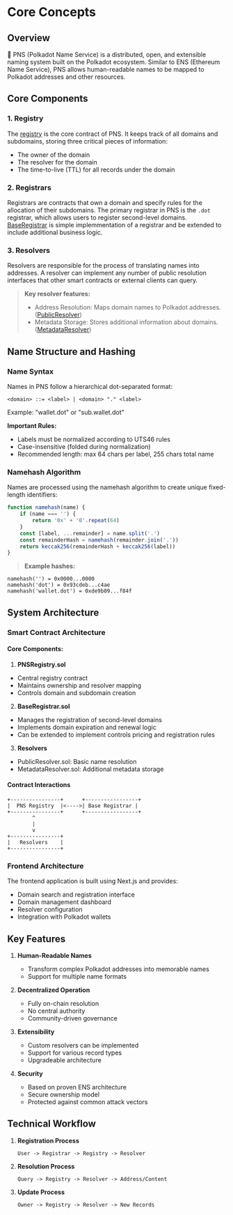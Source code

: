 # Core Concepts

## Overview
🐡 PNS (Polkadot Name Service) is a distributed, open, and extensible naming system built on the Polkadot ecosystem. Similar to ENS (Ethereum Name Service), PNS allows human-readable names to be mapped to Polkadot addresses and other resources.

## Core Components

### 1. Registry
The [registry](https://github.com/mokita-j/pns/blob/main/pns-v2/contracts/registry/PNSRegistry.sol) is the core contract of PNS. It keeps track of all domains and subdomains, storing three critical pieces of information:
- The owner of the domain
- The resolver for the domain
- The time-to-live (TTL) for all records under the domain

### 2. Registrars
Registrars are contracts that own a domain and specify rules for the allocation of their subdomains. The primary registrar in PNS is the `.dot` registrar, which allows users to register second-level domains. [BaseRegistrar](https://github.com/mokita-j/pns/blob/main/pns-v2/contracts/registrar/BaseRegistrar.sol) is simple implemmentation of a registrar and be extended to include additional business logic.

### 3. Resolvers
Resolvers are responsible for the process of translating names into addresses. A resolver can implement any number of public resolution interfaces that other smart contracts or external clients can query.

> **Key resolver features:**
> - Address Resolution: Maps domain names to Polkadot addresses. ([PublicResolver](https://github.com/mokita-j/pns/blob/main/pns-v2/contracts/resolver/PublicResolver.sol))
> - Metadata Storage: Stores additional information about domains. ([MetadataResolver](https://github.com/mokita-j/pns/blob/main/pns-v2/contracts/resolver/MetadataResolver.sol))

## Name Structure and Hashing

### Name Syntax
Names in PNS follow a hierarchical dot-separated format:
```
<domain> ::= <label> | <domain> "." <label>
```
Example: "wallet.dot" or "sub.wallet.dot"

**Important Rules:**
- Labels must be normalized according to UTS46 rules
- Case-insensitive (folded during normalization)
- Recommended length: max 64 chars per label, 255 chars total name

### Namehash Algorithm
Names are processed using the namehash algorithm to create unique fixed-length identifiers:

```javascript
function namehash(name) {
    if (name === '') {
        return '0x' + '0'.repeat(64)
    }
    const [label, ...remainder] = name.split('.')
    const remainderHash = namehash(remainder.join('.'))
    return keccak256(remainderHash + keccak256(label))
}
```

> **Example hashes:**
```
namehash('') = 0x0000...0000
namehash('dot') = 0x93cdeb...c4ae
namehash('wallet.dot') = 0xde9b09...f84f
```

## System Architecture

### Smart Contract Architecture

#### Core Components:
1. **PNSRegistry.sol**
- Central registry contract
- Maintains ownership and resolver mapping
- Controls domain and subdomain creation

2. **BaseRegistrar.sol**
- Manages the registration of second-level domains
- Implements domain expiration and renewal logic
- Can be extended to implement controls pricing and registration rules

3. **Resolvers**
- PublicResolver.sol: Basic name resolution
- MetadataResolver.sol: Additional metadata storage

#### Contract Interactions
```
+----------------+      +-----------------+
|  PNS Registry  |<---->| Base Registrar |
+----------------+      +-----------------+
        ^               
        |               
        v             
+----------------+     
|   Resolvers    |     
+----------------+ 
```

### Frontend Architecture

The frontend application is built using Next.js and provides:
- Domain search and registration interface
- Domain management dashboard
- Resolver configuration
- Integration with Polkadot wallets

## Key Features

1. **Human-Readable Names**
   - Transform complex Polkadot addresses into memorable names
   - Support for multiple name formats

2. **Decentralized Operation**
   - Fully on-chain resolution
   - No central authority
   - Community-driven governance

3. **Extensibility**
   - Custom resolvers can be implemented
   - Support for various record types
   - Upgradeable architecture

4. **Security**
   - Based on proven ENS architecture
   - Secure ownership model
   - Protected against common attack vectors

## Technical Workflow

1. **Registration Process**
   ```
   User -> Registrar -> Registry -> Resolver
   ```

2. **Resolution Process**
   ```
   Query -> Registry -> Resolver -> Address/Content
   ```

3. **Update Process**
   ```
   Owner -> Registry -> Resolver -> New Records
   ```
